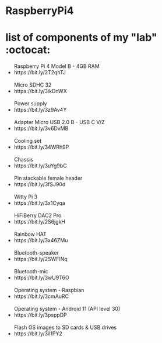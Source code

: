 # RaspberryPi4
# list of components of my "lab" :octocat: 

<ul> 
  Raspberry Pi 4 Model B - 4GB RAM
  <li>https://bit.ly/2T2qhTJ</li>
  <br>
  Micro SDHC 32
  <li>https://bit.ly/3ikDnWX</li>
  <br>
  Power supply
  <li>https://bit.ly/3z9Av4Y</li>
  <br>
  Adapter Micro USB 2.0 B - USB C V/Z
  <li>https://bit.ly/3v6DvMB</li>
  <br>
  Cooling set
  <li>https://bit.ly/34WRh9P</li>
  <br>
  Chassis
  <li>https://bit.ly/3uYg9bC</li>
  <br>
  Pin stackable female header 
  <li>https://bit.ly/3fSJ90d</li>
  <br>
  Witty Pi 3
  <li>https://bit.ly/3x1Cyqa</li>
  <br>
  HiFiBerry DAC2 Pro 
  <li>https://bit.ly/2S6jgkH</li>
  <br>
  Rainbow HAT
  <li>https://bit.ly/3x46ZMu</li>
  <br>
  Bluetooth-speaker
  <li>https://bit.ly/2SWFINq</li>
  <br>
   Bluetooth-mic
  <li>https://bit.ly/3wU9T6O</li>
  <br>
  Operating system - Raspbian
  <li>https://bit.ly/3cmAuRC</li>
  <br>
  Operating system - Android 11 (API level 30)
  <li>https://bit.ly/3psppDP</li>
  <br>
  Flash OS images to SD cards & USB drives
  <li>https://bit.ly/3il1PY2</li>
  <br>
</ul>
